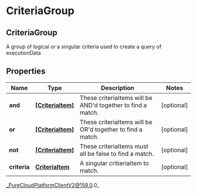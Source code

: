 # CriteriaGroup

## CriteriaGroup
A group of logical or a singular criteria used to create a query of executionData

## Properties

|Name | Type | Description | Notes|
|------------ | ------------- | ------------- | -------------|
| **and** | [**[CriteriaItem]**](CriteriaItem) | These criteriaItems will be AND&#39;d together to find a match. | [optional] |
| **or** | [**[CriteriaItem]**](CriteriaItem) | These criteriaItems will be OR&#39;d together to find a match. | [optional] |
| **not** | [**[CriteriaItem]**](CriteriaItem) | These criteriaItems must all be false to find a match. | [optional] |
| **criteria** | [**CriteriaItem**](CriteriaItem) | A singular critieriaItem to match. | [optional] |



_PureCloudPlatformClientV2@159.0.0_

